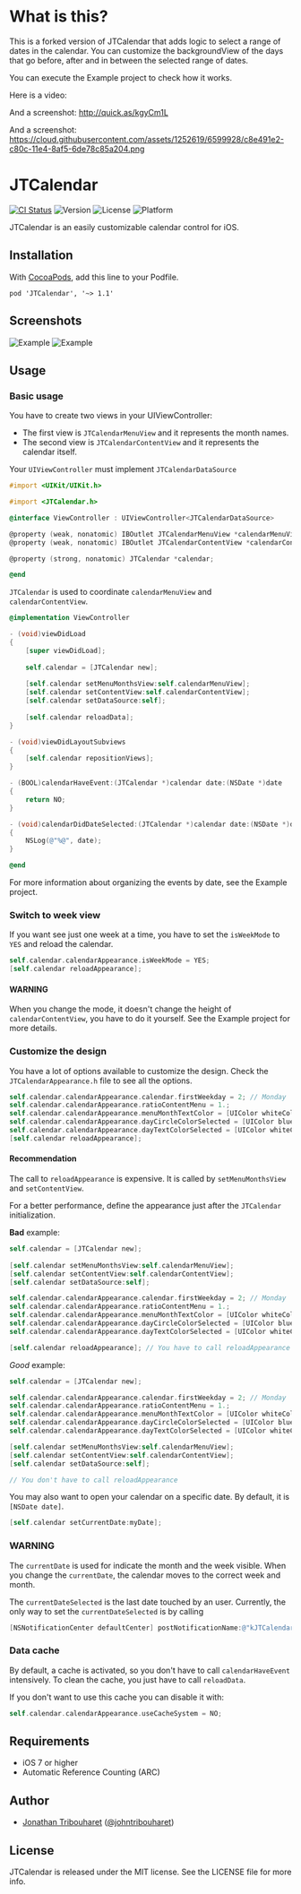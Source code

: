 # What is this?
This is a forked version of JTCalendar that adds logic to select a range of dates in the calendar. You can customize the backgroundView of the days that go before, after and in between the selected range of dates. 

You can execute the Example project to check how it works.

Here is a video:

And a screenshot:
http://quick.as/kgyCm1L

And a screenshot: 
https://cloud.githubusercontent.com/assets/1252619/6599928/c8e491e2-c80c-11e4-8af5-6de78c85a204.png


# JTCalendar

[![CI Status](http://img.shields.io/travis/jonathantribouharet/JTCalendar.svg)](https://travis-ci.org/jonathantribouharet/JTCalendar)
![Version](https://img.shields.io/cocoapods/v/JTCalendar.svg)
![License](https://img.shields.io/cocoapods/l/JTCalendar.svg)
![Platform](https://img.shields.io/cocoapods/p/JTCalendar.svg)

JTCalendar is an easily customizable calendar control for iOS.

## Installation

With [CocoaPods](http://cocoapods.org), add this line to your Podfile.

    pod 'JTCalendar', '~> 1.1'

## Screenshots

![Example](./Screens/example.gif "Example View")
![Example](./Screens/example.png "Example View")

## Usage

### Basic usage

You have to create two views in your UIViewController:

- The first view is `JTCalendarMenuView` and it represents the month names.
- The second view is `JTCalendarContentView` and it represents the calendar itself.

Your `UIViewController` must implement `JTCalendarDataSource`

```objective-c
#import <UIKit/UIKit.h>

#import <JTCalendar.h>

@interface ViewController : UIViewController<JTCalendarDataSource>

@property (weak, nonatomic) IBOutlet JTCalendarMenuView *calendarMenuView;
@property (weak, nonatomic) IBOutlet JTCalendarContentView *calendarContentView;

@property (strong, nonatomic) JTCalendar *calendar;

@end
```

`JTCalendar` is used to coordinate `calendarMenuView` and `calendarContentView`.

```objective-c
@implementation ViewController

- (void)viewDidLoad
{
    [super viewDidLoad];
        
    self.calendar = [JTCalendar new];
    
    [self.calendar setMenuMonthsView:self.calendarMenuView];
    [self.calendar setContentView:self.calendarContentView];
    [self.calendar setDataSource:self];
    
    [self.calendar reloadData];
}

- (void)viewDidLayoutSubviews
{
    [self.calendar repositionViews];
}

- (BOOL)calendarHaveEvent:(JTCalendar *)calendar date:(NSDate *)date
{
    return NO;
}

- (void)calendarDidDateSelected:(JTCalendar *)calendar date:(NSDate *)date
{
    NSLog(@"%@", date);
}

@end

```

For more information about organizing the events by date, see the Example project.

### Switch to week view

If you want see just one week at a time, you have to set the `isWeekMode` to `YES` and reload the calendar.

```objective-c
self.calendar.calendarAppearance.isWeekMode = YES;
[self.calendar reloadAppearance];
```

#### WARNING

When you change the mode, it doesn't change the height of `calendarContentView`, you have to do it yourself.
See the Example project for more details.

### Customize the design

You have a lot of options available to customize the design.
Check the `JTCalendarAppearance.h` file to see all the options.

```objective-c
self.calendar.calendarAppearance.calendar.firstWeekday = 2; // Monday
self.calendar.calendarAppearance.ratioContentMenu = 1.;
self.calendar.calendarAppearance.menuMonthTextColor = [UIColor whiteColor];
self.calendar.calendarAppearance.dayCircleColorSelected = [UIColor blueColor];
self.calendar.calendarAppearance.dayTextColorSelected = [UIColor whiteColor];
[self.calendar reloadAppearance];
```

#### Recommendation

The call to `reloadAppearance` is expensive. It is called by `setMenuMonthsView` and `setContentView`.

For a better performance, define the appearance just after the `JTCalendar` initialization.

**Bad** example:
```objective-c
self.calendar = [JTCalendar new];
    
[self.calendar setMenuMonthsView:self.calendarMenuView];
[self.calendar setContentView:self.calendarContentView];
[self.calendar setDataSource:self];

self.calendar.calendarAppearance.calendar.firstWeekday = 2; // Monday
self.calendar.calendarAppearance.ratioContentMenu = 1.;
self.calendar.calendarAppearance.menuMonthTextColor = [UIColor whiteColor];
self.calendar.calendarAppearance.dayCircleColorSelected = [UIColor blueColor];
self.calendar.calendarAppearance.dayTextColorSelected = [UIColor whiteColor];

[self.calendar reloadAppearance]; // You have to call reloadAppearance
```

*Good* example:
```objective-c
self.calendar = [JTCalendar new];

self.calendar.calendarAppearance.calendar.firstWeekday = 2; // Monday
self.calendar.calendarAppearance.ratioContentMenu = 1.;
self.calendar.calendarAppearance.menuMonthTextColor = [UIColor whiteColor];
self.calendar.calendarAppearance.dayCircleColorSelected = [UIColor blueColor];
self.calendar.calendarAppearance.dayTextColorSelected = [UIColor whiteColor];

[self.calendar setMenuMonthsView:self.calendarMenuView];
[self.calendar setContentView:self.calendarContentView];
[self.calendar setDataSource:self];

// You don't have to call reloadAppearance
```

You may also want to open your calendar on a specific date. By default, it is `[NSDate date]`.
```objective-c
[self.calendar setCurrentDate:myDate];
```

### WARNING

The `currentDate` is used for indicate the month and the week visible. When you change the `currentDate`, the calendar moves to the correct week and month.

The `currentDateSelected` is the last date touched by an user. Currently, the only way to set the `currentDateSelected` is by calling
```objective-c
[NSNotificationCenter defaultCenter] postNotificationName:@"kJTCalendarDaySelected" object:date];
```

### Data cache

By default, a cache is activated, so you don't have to call `calendarHaveEvent` intensively. To clean the cache, you just have to call `reloadData`.

If you don't want to use this cache you can disable it with:
```objective-c
self.calendar.calendarAppearance.useCacheSystem = NO;
```

## Requirements

- iOS 7 or higher
- Automatic Reference Counting (ARC)

## Author

- [Jonathan Tribouharet](https://github.com/jonathantribouharet) ([@johntribouharet](https://twitter.com/johntribouharet))

## License

JTCalendar is released under the MIT license. See the LICENSE file for more info.
